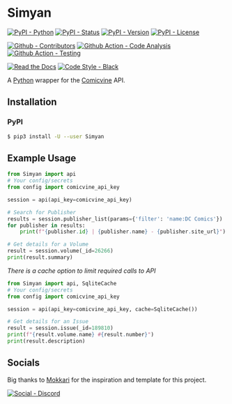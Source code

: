 # Simyan

[![PyPI - Python](https://img.shields.io/pypi/pyversions/Simyan.svg?logo=PyPI&label=Python-Versions&style=flat-square)](https://pypi.python.org/pypi/Simyan/)
[![PyPI - Status](https://img.shields.io/pypi/status/Simyan.svg?logo=PyPI&label=Status&style=flat-square)](https://pypi.python.org/pypi/Simyan/)
[![PyPI - Version](https://img.shields.io/pypi/v/Simyan.svg?logo=PyPI&label=Version&style=flat-square)](https://pypi.python.org/pypi/Simyan/)
[![PyPI - License](https://img.shields.io/pypi/l/Simyan.svg?logo=PyPI&label=License&style=flat-square)](https://opensource.org/licenses/GPL-3.0)

[![Github - Contributors](https://img.shields.io/github/contributors/Buried-In-Code/Simyan.svg?logo=Github&label=Contributors&style=flat-square)](https://github.com/Buried-In-Code/Simyan/graphs/contributors)
[![Github Action - Code Analysis](https://img.shields.io/github/workflow/status/Buried-In-Code/Simyan/Code-Analysis?logo=Github-Actions&label=Code-Analysis&style=flat-square)](https://github.com/Buried-In-Code/Simyan/actions/workflows/code-analysis.yaml)
[![Github Action - Testing](https://img.shields.io/github/workflow/status/Buried-In-Code/Simyan/Testing?logo=Github-Actions&label=Tests&style=flat-square)](https://github.com/Buried-In-Code/Simyan/actions/workflows/testing.yaml)

[![Read the Docs](https://img.shields.io/readthedocs/simyan?label=Read-the-Docs&logo=Read-the-Docs&style=flat-square)](https://simyan.readthedocs.io/en/latest/?badge=latest)
[![Code Style - Black](https://img.shields.io/badge/Code--Style-Black-000000.svg?style=flat-square)](https://github.com/psf/black)

A [Python](https://www.python.org/) wrapper for the [Comicvine](https://comicvine.gamespot.com/api/) API.

## Installation

### PyPI

```bash
$ pip3 install -U --user Simyan
```

## Example Usage

```python
from Simyan import api
# Your config/secrets
from config import comicvine_api_key

session = api(api_key=comicvine_api_key)

# Search for Publisher
results = session.publisher_list(params={'filter': 'name:DC Comics'})
for publisher in results:
    print(f"{publisher.id} | {publisher.name} - {publisher.site_url}")

# Get details for a Volume
result = session.volume(_id=26266)
print(result.summary)
```

*There is a cache option to limit required calls to API*

```python
from Simyan import api, SqliteCache
# Your config/secrets
from config import comicvine_api_key

session = api(api_key=comicvine_api_key, cache=SqliteCache())

# Get details for an Issue
result = session.issue(_id=189810)
print(f"{result.volume.name} #{result.number}")
print(result.description)
```

## Socials

Big thanks to [Mokkari](https://github.com/bpepple/mokkari) for the inspiration and template for this project.

[![Social - Discord](https://img.shields.io/discord/618581423070117932.svg?logo=Discord&label=The-DEV-Environment&style=flat-square&colorB=7289da)](https://discord.gg/nqGMeGg)